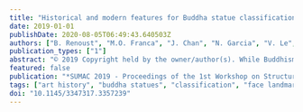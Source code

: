 ```yaml
---
title: "Historical and modern features for Buddha statue classification"
date: 2019-01-01
publishDate: 2020-08-05T06:49:43.640503Z
authors: ["B. Renoust", "M.O. Franca", "J. Chan", "N. Garcia", "V. Le", "A. Uesaka", "Y. Nakashima", "H. Nagahara", "J. Wang", "Y. Fujioka"]
publication_types: ["1"]
abstract: "© 2019 Copyright held by the owner/author(s). While Buddhism has spread along the Silk Roads, many pieces of art have been displaced. Only a few experts may identify these works, subjectively to their experience. The construction of Buddha statues was taught through the definition of canon rules, but the applications of those rules greatly varies across time and space. Automatic art analysis aims at supporting these challenges. We propose to automatically recover the proportions induced by the construction guidelines, in order to use them and compare between different deep learning features for several classification tasks, in a medium size but rich dataset of Buddha statues, collected with experts of Buddhism art history."
featured: false
publication: "*SUMAC 2019 - Proceedings of the 1st Workshop on Structuring and Understanding of Multimedia heritAge Contents, co-located with MM 2019*"
tags: ["art history", "buddha statues", "classification", "face landmarks", "buddha"]
doi: "10.1145/3347317.3357239"
---
```



